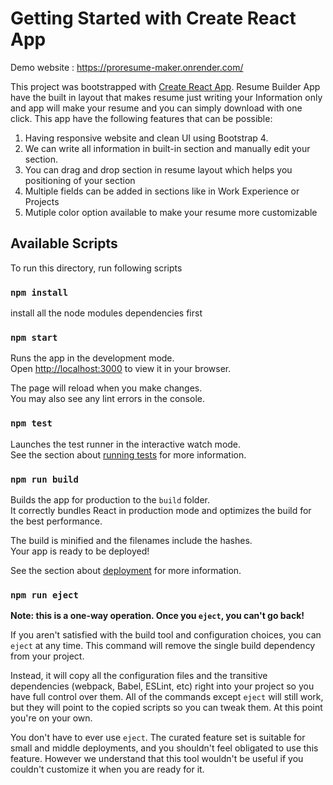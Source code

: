 # Getting Started with Create React App

Demo website : https://proresume-maker.onrender.com/

This project was bootstrapped with [Create React App](https://github.com/facebook/create-react-app).
Resume Builder App have the built in layout that makes resume just writing your Information only and app will make your resume and you can simply download with one click.
This app have the following features that can be possible:
1.  Having responsive website and clean UI using Bootstrap 4.
2.  We can write all information in built-in section and manually edit your section.
3.  You can drag and drop section in resume layout which helps you positioning of your section
4.  Multiple fields can be added in sections like in Work Experience or Projects
5.  Mutiple color option available to make your resume more customizable

## Available Scripts

To run this directory, run following scripts

### `npm install`
install all the node modules dependencies first


### `npm start`

Runs the app in the development mode.\
Open [http://localhost:3000](http://localhost:3000) to view it in your browser.

The page will reload when you make changes.\
You may also see any lint errors in the console.

### `npm test`

Launches the test runner in the interactive watch mode.\
See the section about [running tests](https://facebook.github.io/create-react-app/docs/running-tests) for more information.

### `npm run build`

Builds the app for production to the `build` folder.\
It correctly bundles React in production mode and optimizes the build for the best performance.

The build is minified and the filenames include the hashes.\
Your app is ready to be deployed!

See the section about [deployment](https://facebook.github.io/create-react-app/docs/deployment) for more information.

### `npm run eject`

**Note: this is a one-way operation. Once you `eject`, you can't go back!**

If you aren't satisfied with the build tool and configuration choices, you can `eject` at any time. This command will remove the single build dependency from your project.

Instead, it will copy all the configuration files and the transitive dependencies (webpack, Babel, ESLint, etc) right into your project so you have full control over them. All of the commands except `eject` will still work, but they will point to the copied scripts so you can tweak them. At this point you're on your own.

You don't have to ever use `eject`. The curated feature set is suitable for small and middle deployments, and you shouldn't feel obligated to use this feature. However we understand that this tool wouldn't be useful if you couldn't customize it when you are ready for it.
